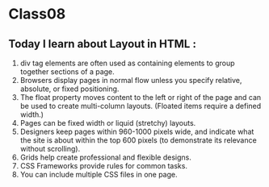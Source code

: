 # Class08

## Today I learn about Layout in HTML :
1. div tag elements are often used as containing elements
to group together sections of a page.
2. Browsers display pages in normal flow unless you
specify relative, absolute, or fixed positioning.
3. The float property moves content to the left or right
of the page and can be used to create multi-column
layouts. (Floated items require a defined width.)
4. Pages can be fixed width or liquid (stretchy) layouts.
5. Designers keep pages within 960-1000 pixels wide,
and indicate what the site is about within the top 600
pixels (to demonstrate its relevance without scrolling).
6. Grids help create professional and flexible designs.
7. CSS Frameworks provide rules for common tasks.
8. You can include multiple CSS files in one page.